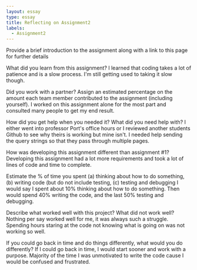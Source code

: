 ```yaml
---
layout: essay
type: essay
title: Reflecting on Assignment2
labels:
  - Assignment2
---
```


Provide a brief introduction to the assignment along with a link to this page for further details


What did you learn from this assignment?
I learned that coding takes a lot of patience and is a slow process. I'm still getting used to taking it slow though.

Did you work with a partner? Assign an estimated percentage on the amount each team member contributed to the assignment (including yourself).
I worked on this assignment alone for the most part and consulted many people to get my end result.

How did you get help when you needed it? What did you need help with?
I either went into professor Port's office hours or I reviewed another students Github to see why theirs is working but mine isn't. I needed help sending the query strings so that they pass through multiple pages.

How was developing this assignment different than assignment #1?
Developing this assignment had a lot more requirements and took a lot of lines of code and time to complete.

Estimate the % of time you spent (a) thinking about how to do something, (b) writing code (but do not include testing, (c) testing and debugging
I would say I spent about 10% thinking about how to do something. Then would spend 40% writing the code, and the last 50% testing and debugging.

Describe what worked well with this project? What did not work well?
Nothing per say worked well for me, it was always such a struggle. Spending hours staring at the code not knowing what is going on was not working so well.

If you could go back in time and do things differently, what would you do differently?
If I could go back in time, I would start sooner and work with a purpose. Majority of the time I was unmotivated to write the code cause I would be confused and frustrated.
